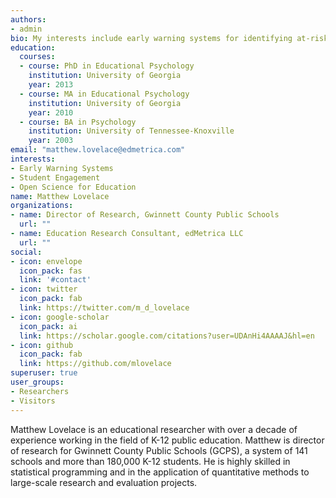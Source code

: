```yaml
---
authors:
- admin
bio: My interests include early warning systems for identifying at-risk students, dropout, and open science for education research.
education:
  courses:
  - course: PhD in Educational Psychology
    institution: University of Georgia
    year: 2013
  - course: MA in Educational Psychology
    institution: University of Georgia
    year: 2010
  - course: BA in Psychology
    institution: University of Tennessee-Knoxville
    year: 2003
email: "matthew.lovelace@edmetrica.com"
interests:
- Early Warning Systems
- Student Engagement
- Open Science for Education
name: Matthew Lovelace
organizations:
- name: Director of Research, Gwinnett County Public Schools
  url: ""
- name: Education Research Consultant, edMetrica LLC
  url: ""
social:
- icon: envelope
  icon_pack: fas
  link: '#contact'
- icon: twitter
  icon_pack: fab
  link: https://twitter.com/m_d_lovelace
- icon: google-scholar
  icon_pack: ai
  link: https://scholar.google.com/citations?user=UDAnHi4AAAAJ&hl=en
- icon: github
  icon_pack: fab
  link: https://github.com/mlovelace
superuser: true
user_groups:
- Researchers
- Visitors
---
```


Matthew Lovelace is an educational researcher with over a decade of experience working in the field of K-12 public education. Matthew is director of research for Gwinnett County Public Schools (GCPS), a system of 141 schools and more than 180,000 K-12 students. He is highly skilled in statistical programming and in the application of quantitative methods to large-scale research and evaluation projects.
